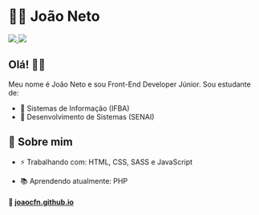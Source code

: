 
# 👨‍💻 João Neto

<p>

<a href="https://www.linkedin.com/in/joao-carlos-ferreira-neto/" target="_blank">
<img src="https://camo.githubusercontent.com/690733eed2d666fbb6b80a8534e5eda24197f5e0/68747470733a2f2f696d672e736869656c64732e696f2f62616467652f2d4c696e6b6564496e2d626c75653f7374796c653d666c61742d737175617265266c6f676f3d4c696e6b6564696e266c6f676f436f6c6f723d7768697465266c696e6b3d68747470733a2f2f7777772e6c696e6b6564696e2e636f6d2f696e2f6c756361732d62697474656e636f7572742f">
</a>

<a href="mailto:joaoneto.10fsa@gmail.com" target="_blank">
<img src="https://camo.githubusercontent.com/2ddaca6465df34255a9431f5ebb85ca440d06625/68747470733a2f2f696d672e736869656c64732e696f2f62616467652f2d476d61696c2d6331343433383f7374796c653d666c61742d737175617265266c6f676f3d476d61696c266c6f676f436f6c6f723d7768697465266c696e6b3d6d61696c746f3a6c75636173676462697474656e636f75727440676d61696c2e636f6d">
</a>

</p>

## Olá! 👋🏾

Meu nome é João Neto e sou Front-End Developer Júnior. Sou estudante de:
- :green_book: Sistemas de Informação (IFBA)
- :blue_book: Desenvolvimento de Sistemas (SENAI)

## :pushpin: Sobre mim

-  ⚡ Trabalhando com: HTML, CSS, SASS e JavaScript

-  📚 Aprendendo atualmente: PHP 


#### :link: <a href="https://joaocfn.github.io">joaocfn.github.io</a>

